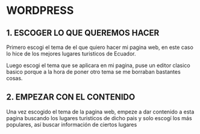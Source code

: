 # WORDPRESS
## 1. ESCOGER LO QUE QUEREMOS HACER
Primero escogi el tema de el que quiero hacer mi pagina web, en este caso lo hice de los mejores lugares turisticos de Ecuador.

Luego escogi el tema que se aplicara en mi pagina, puse un editor clasico basico porque a la hora de poner otro tema se me borraban bastantes cosas.

## 2. EMPEZAR CON EL CONTENIDO
Una vez escogido el tema de la pagina web, empeze a dar contenido a esta pagina buscando los lugares turisticos de dicho pais y solo escogí los más populares, así buscar información de ciertos lugares
